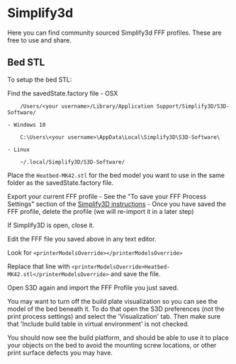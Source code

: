 # Simplify3d
Here you can find community sourced Simplify3d FFF profiles. These are free to use and share.

## Bed STL

To setup the bed STL:

Find the savedState.factory file
    - OSX

        /Users/<your username>/Library/Application Support/Simplify3D/S3D-Software/

    - Windows 10

        C:\Users\<your username>\AppData\Local\Simplify3D\S3D-Software\

    - Linux

        ~/.local/Simplify3D/S3D-Software/
Place the `Heatbed-MK42.stl` for the bed model you want to use in the same folder as the savedState.factory file.

Export your current FFF profile
    - See the "To save your FFF Process Settings" section of the [Simplify3D instructions](https://www.simplify3d.com/support/articles/working-with-file-types/)
    - Once you have saved the FFF profile, delete the profile (we will re-import it in a later step)

If Simplify3D is open, close it.

Edit the FFF file you saved above in any text editor.

Look for `<printerModelsOverride></printerModelsOverride>`

Replace that line with `<printerModelsOverride>Heatbed-MK42.stl</printerModelsOverride>` and save the file.

Open S3D again and import the FFF Profile you just saved.

You may want to turn off the build plate visualization so you can see the model of the bed beneath it. To do that open the S3D preferences (not the print process settings) and select the 'Visualization' tab. Then make sure that 'Include build table in virtual environment' is not checked.

You should now see the build platform, and should be able to use it to place your objects on the bed to avoid the mounting screw locations, or other print surface defects you may have.